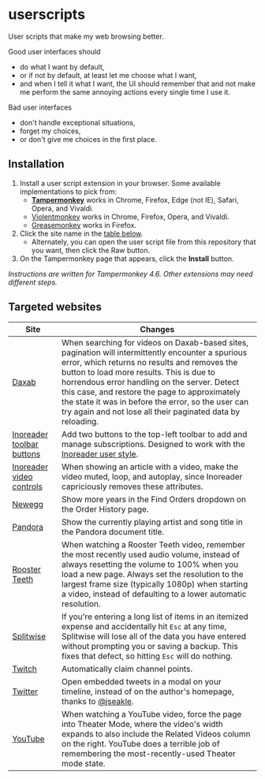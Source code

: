 # userscripts
User scripts that make my web browsing better.

Good user interfaces should
- do what I want by default,
- or if not by default, at least let me choose what I want,
- and when I tell it what I want, the UI should remember that and not make me perform the same annoying actions every single time I use it.

Bad user interfaces
- don't handle exceptional situations,
- forget my choices,
- or don't give me choices in the first place.

## Installation
1. Install a user script extension in your browser. Some available implementations to pick from:
    - [**Tampermonkey**](https://tampermonkey.net/) works in Chrome, Firefox, Edge (not IE), Safari, Opera, and Vivaldi.
    - [Violentmonkey](https://violentmonkey.github.io/get-it/) works in Chrome, Firefox, Opera, and Vivaldi.
    - [Greasemonkey](https://addons.mozilla.org/en-US/firefox/addon/greasemonkey/) works in Firefox.
1. Click the site name in the [table below](#targeted-websites).
    - Alternately, you can open the user script file from this repository that you want, then click the Raw button.
1. On the Tampermonkey page that appears, click the **Install** button.

*Instructions are written for Tampermonkey 4.6. Other extensions may need different steps.*

## Targeted websites

|Site|Changes|
|---|---|
|[Daxab](https://github.com/Aldaviva/userscripts/raw/master/daxab-pagination.user.js)|When searching for videos on Daxab-based sites, pagination will intermittently encounter a spurious error, which returns no results and removes the button to load more results. This is due to horrendous error handling on the server. Detect this case, and restore the page to approximately the state it was in before the error, so the user can try again and not lose all their paginated data by reloading.|
|[Inoreader toolbar buttons](https://github.com/Aldaviva/userscripts/raw/master/inoreader-toolbar-buttons.user.js)|Add two buttons to the top-left toolbar to add and manage subscriptions. Designed to work with the [Inoreader user style](https://raw.githubusercontent.com/Aldaviva/userstyles/master/styles/inoreader.user.css).|
|[Inoreader video controls](https://github.com/Aldaviva/userscripts/raw/master/inoreader-video-controls.user.js)|When showing an article with a video, make the video muted, loop, and autoplay, since Inoreader capriciously removes these attributes.|
|[Newegg](https://github.com/Aldaviva/userscripts/raw/master/newegg.user.js)|Show more years in the Find Orders dropdown on the Order History page.|
|[Pandora](https://github.com/Aldaviva/userscripts/raw/master/pandora-now-playing.user.js)|Show the currently playing artist and song title in the Pandora document title.|
|[Rooster Teeth](https://github.com/Aldaviva/userscripts/raw/master/rooster-teeth-volume-persistence.user.js)|When watching a Rooster Teeth video, remember the most recently used audio volume, instead of always resetting the volume to 100% when you load a new page. Always set the resolution to the largest frame size (typically 1080p) when starting a video, instead of defaulting to a lower automatic resolution.|
|[Splitwise](https://github.com/Aldaviva/userscripts/raw/master/splitwise.user.js)|If you're entering a long list of items in an itemized expense and accidentally hit `Esc` at any time, Splitwise will lose all of the data you have entered without prompting you or saving a backup. This fixes that defect, so hitting `Esc` will do nothing.|
|[Twitch](https://github.com/Aldaviva/userscripts/raw/master/twitch.user.js)|Automatically claim channel points.|
|[Twitter](https://github.com/Aldaviva/userscripts/raw/master/twitter.user.js)|Open embedded tweets in a modal on your timeline, instead of on the author's homepage, thanks to [@jseakle](https://twitter.com/jseakle/status/1173338256676724736).|
|[YouTube](https://github.com/Aldaviva/userscripts/raw/master/force-youtube-theater-mode.user.js)|When watching a YouTube video, force the page into Theater Mode, where the video's width expands to also include the Related Videos column on the right. YouTube does a terrible job of remembering the most-recently-used Theater mode state.|
